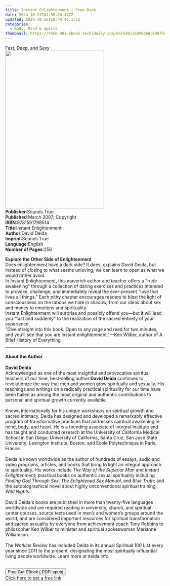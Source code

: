 ```yaml
---
title: Instant Enlightenment | Free Book
date: 2024-10-23T01:55:26.467Z
updated: 2024-10-26T19:49:45.175Z
categories:
  - Body, Mind & Spirit
thumbnail: https://thmb-001-ebook.techidaily.com/8a754813e896d60c0d9f04b2be1e6e69bd16d9915c15972f9ac037db8852bda3.jpg
---
```

<main id="book-container">
  <div class="flex flex-col">
    <div class="book-brief flex-1 py-6 px-4 sm:p-6 md:py-10 md:px-8">
      <!-- brief-->
      <div class="book-brief-main">Fast, Deep, and Sexy</div>
    </div>
    <div
      class="book-meta-info flex-1 grid gap-4 col-start-1 col-end-3 row-start-1 sm:mb-6 sm:grid-cols-4 lg:gap-6 lg:col-start-2 lg:row-end-6 lg:row-span-6 lg:mb-0"
    >
      <div
        class="book-meta-info-left place-content-center mt-4 p-4 text-sm leading-6 col-start-2 col-span-2 dark:text-slate-400"
      >
        <img
          class="w-full h-500 object-cover rounded-lg sm:h-255 sm:col-span-2 lg:col-span-full"
          src="https://img-001-ebook.techidaily.com/3fdef601efcaa90ec415cdfc19dfa7bb657c55bda857bf9833b2960b27e8d8e4.jpg"
          alt=""
          width="312"
          height="500"
        />
      </div>
      <div
        class="book-meta-info-right mt-2 col-start-1 row-start-2 col-span-3 self-center"
      >
        <!-- meta data  -->
        <div class="flex flex-col px-4 md:px-8">
          <div class="flex-1">
            <strong>Publisher</strong>:<span class="px-2">Sounds True</span>
          </div>
          <div class="flex-1">
            <strong>Published</strong>:<span class="px-2"
              >March 2007; Copyright</span
            >
          </div>
          <div class="flex-1">
            <strong>ISBN</strong>:<span class="px-2">9781591798514</span>
          </div>
          <div class="flex-1">
            <strong>Title</strong>:<span class="px-2"
              >Instant Enlightenment</span
            >
          </div>
          <div class="flex-1">
            <strong>Author</strong>:<span class="px-2">David Deida</span>
          </div>
          <div class="flex-1">
            <strong>Imprint</strong>:<span class="px-2">Sounds True</span>
          </div>
          <div class="flex-1">
            <strong>Language</strong>:<span class="px-2">English</span>
          </div>
          <div class="flex-1">
            <strong>Number of Pages</strong>:<span class="px-2">256</span>
          </div>
        </div>
      </div>
    </div>
    <div class="book-description flex-1 py-6 px-4 sm:p-6 md:py-10 md:px-8">
      <div class="book-description-main">
        <div accordion-content="" id="description">
          <p>
            <b>Explore the Other Side of Enlightenment</b><br />Does
            enlightenment have a dark side? It does, explains David Deida, but
            instead of closing to what seems unloving, we can learn to open as
            what we would rather avoid.<br />In Instant Enlightenment, this
            maverick author and teacher offers a "rude awakening" through a
            collection of daring exercises and practices intended to provoke,
            challenge, and immediately reveal the ever-present "love that lives
            all things." Each pithy chapter encourages readers to blast the
            light of consciousness on the taboos we hide in shadow, from our
            ideas about sex and money to emotions and spirituality.<br />Instant
            Enlightenment will surprise and possibly offend you—but it will lead
            you "fast and suddenly" to the realization of the sacred entirety of
            your experience.<br />"Dive straight into this book. Open to any
            page and read for two minutes, and you'll see that you are instant
            enlightenment."—Ken Wilber, author of A Brief History of Everything
          </p>
        </div>
      </div>
    </div>
    <div class="book-excerpts flex-1 py-6 px-4 sm:p-6 md:py-10 md:px-8">
      <!-- excerpts-->
      <div class="book-excerpts-main">
        <hr />
        <h4 class="placeholder placeholder-heading">
          <span>About the Author</span>
        </h4>
        <p></p>
        <p>
          <b>David Deida</b><br />Acknowledged as one of the most insightful and
          provocative spiritual teachers of our time, best-selling author
          <b>David Deida</b> continues to revolutionize the way that men and
          women grow spiritually and sexually. His teachings and writings on a
          radically practical spirituality for our time have been hailed as
          among the most original and authentic contributions to personal and
          spiritual growth currently available.<br />&nbsp;<br />Known
          internationally for his unique workshops on spiritual growth and
          sacred intimacy, Deida has designed and developed a remarkably
          effective program of transformative practices that addresses spiritual
          awakening in mind, body, and heart. He is a founding associate of
          Integral Institute and has taught and conducted research at the
          University of California Medical School in San Diego; University of
          California, Santa Cruz; San Jose State University; Lexington
          Institute, Boston; and Ecole Polytechnique in Paris, France.<br />&nbsp;<br />Deida
          is known worldwide as the author of hundreds of essays, audio and
          video programs, articles, and books that bring to light an integral
          approach to spirituality. His works include
          <i>The Way of the Superior Man</i> and <i>Instant Enlightenment</i>;
          practical books on authentic sexual spirituality including
          <i>Finding God Through Sex</i>, <i>The Enlightened Sex Manual</i>, and
          <i>Blue Truth</i>; and the autobiographical novel about highly
          unconventional spiritual training,
          <i>Wild Nights</i>.<br />&nbsp;<br />David Deida's books are published
          in more than twenty-five languages worldwide and are required reading
          in university, church, and spiritual center courses, source texts used
          in men’s and women’s groups around the world, and are considered
          important resources for spiritual transformation and sacred sexuality
          by everyone from achievement coach Tony Robbins to philosopher Ken
          Wilber to minister and spiritual spokeswoman Marianne Williamson.<br />&nbsp;<br />The
          <i>Watkins Review</i> has included Deida in its annual Spiritual 100
          List every year since 2011 to the present, designating the most
          spiritually influential living people worldwide. Learn more at
          deida.info.<br />&nbsp;
        </p>
        <p></p>
      </div>
    </div>
    <div
      class="book-about-author flex-1 py-6 px-4 sm:p-6 md:py-10 md:px-8"
    ></div>
    <div class="book-free-get flex-1 py-6 px-4 sm:p-6 md:py-10 md:px-8">
      <button
        id="btn-free-get"
        class="bg-blue-500 hover:bg-blue-700 text-white font-bold py-2 px-4 rounded"
      >
        Free Get EBook (.PDF/.epub)
      </button>
      <div id="countdown-display" class="px-2 text-lg mt-2"></div>
      <a
        id="free-link"
        class="hidden bg-blue-500 hover:bg-blue-700 text-white font-bold py-2 px-4 rounded"
        href="https://www.ebooks.com/en-us/book/210761837/instant-enlightenment/david-deida/"
        target="_blank"
        >Click here to get a free link</a
      >
    </div>
    <script>
      let countdownTime = 0;
      let countdownInterval = null;
      document
        .getElementById('btn-free-get')
        .addEventListener('click', startCountdown);
      function startCountdown() {
        countdownTime = new Date().getTime() + 60000 * 3;
        countdownInterval = setInterval(updateCountdown, 1000);
        document.getElementById('btn-free-get').disabled = true;
        document
          .getElementById('btn-free-get')
          .classList.add('bg-gray-500', 'cursor-not-allowed');
      }
      function updateCountdown() {
        let currentTime = new Date().getTime();
        let timeLeft = countdownTime - currentTime;
        let secondsLeft = Math.floor(timeLeft / 1000);
        document.getElementById('countdown-display').innerHTML =
          `Remaining time: ${secondsLeft} seconds.`;
        if (secondsLeft <= 0) {
          clearInterval(countdownInterval);
          document.getElementById('btn-free-get').classList.add('hidden');
          document.getElementById('free-link').classList.remove('hidden');
          document.getElementById('countdown-display').innerHTML = '';
        }
      }
    </script>
  </div>
</main>

<ins class="adsbygoogle"
      style="display:block"
      data-ad-client="ca-pub-7571918770474297"
      data-ad-slot="8358498916"
      data-ad-format="auto"
      data-full-width-responsive="true"></ins>
    